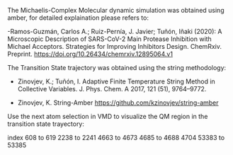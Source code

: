 The Michaelis-Complex Molecular dynamic simulation was obtained using amber, for detailed explaination please refers to:

-Ramos-Guzmán, Carlos A.; Ruiz-Pernía, J. Javier; Tuñón, Iñaki (2020): A Microscopic Description of SARS-CoV-2 Main Protease Inhibition with Michael Acceptors. Strategies for Improving Inhibitors Design. ChemRxiv. Preprint. https://doi.org/10.26434/chemrxiv.12895064.v1

The Transition State trajectory was obtained using the string methodology:

- Zinovjev, K.; Tuñón, I. Adaptive Finite Temperature String Method in Collective Variables. J. Phys. Chem. A 2017, 121 (51), 9764–9772.

- Zinovjev, K. String-Amber https://github.com/kzinovjev/string-amber

Use the next atom selection in VMD to visualize the QM region in the transition state trayectory:


index 608 to 619 2238 to 2241 4663 to 4673 4685 to 4688 4704 53383 to 53385
